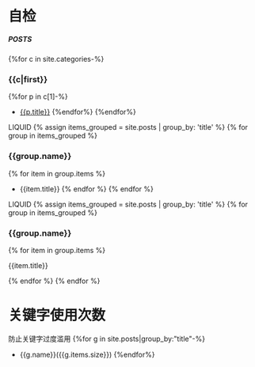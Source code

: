 # 自检
##### POSTS
{%for c in site.categories-%}
### {{c|first}}
{%for p in c[1]-%}
- [{{p.title}}]({{p.url|relative_url}})
{%endfor%}
{%endfor%}

LIQUID
{% assign items_grouped = site.posts | group_by: 'title' %}
  {% for group in items_grouped %}
    <h3>{{group.name}}</h3>
    {% for item in group.items %}
- {{item.title}}
    {% endfor %}
  {% endfor %}


LIQUID
{% assign items_grouped = site.posts | group_by: 'title' %}
  {% for group in items_grouped %}
    <h3>{{group.name}}</h3>
    {% for item in group.items %}
        <p>{{item.title}}</p>
    {% endfor %}
  {% endfor %}
  
# 关键字使用次数
防止关键字过度滥用
{%for g in site.posts|group_by:"title"-%}
- {{g.name}}({{g.items.size}})
{%endfor%}
